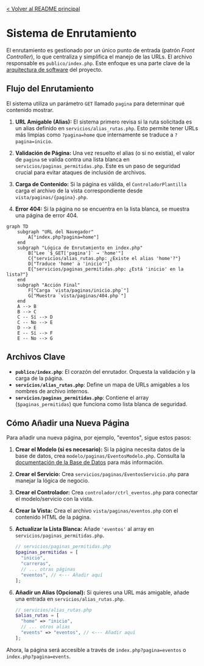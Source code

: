 [< Volver al README principal](../README.md)

# Sistema de Enrutamiento

El enrutamiento es gestionado por un único punto de entrada (patrón *Front Controller*), lo que centraliza y simplifica el manejo de las URLs. El archivo responsable es `publico/index.php`. Este enfoque es una parte clave de la [arquitectura de software](./ARQUITECTURA.md) del proyecto.

## Flujo del Enrutamiento

El sistema utiliza un parámetro `GET` llamado `pagina` para determinar qué contenido mostrar.

1.  **URL Amigable (Alias):** El sistema primero revisa si la ruta solicitada es un alias definido en `servicios/alias_rutas.php`. Esto permite tener URLs más limpias como `?pagina=home` que internamente se traduce a `?pagina=inicio`.

2.  **Validación de Página:** Una vez resuelto el alias (o si no existía), el valor de `pagina` se valida contra una lista blanca en `servicios/paginas_permitidas.php`. Este es un paso de seguridad crucial para evitar ataques de inclusión de archivos.

3.  **Carga de Contenido:** Si la página es válida, el `ControladorPlantilla` carga el archivo de la vista correspondiente desde `vista/paginas/{pagina}.php`.

4.  **Error 404:** Si la página no se encuentra en la lista blanca, se muestra una página de error 404.

```mermaid
graph TD
    subgraph "URL del Navegador"
        A["index.php?pagina=home"]
    end
    subgraph "Lógica de Enrutamiento en index.php"
        B["Lee `$_GET['pagina']` → 'home'"]
        C{"servicios/alias_rutas.php: ¿Existe el alias 'home'?"}
        D["Traduce 'home' a 'inicio'"]
        E{"servicios/paginas_permitidas.php: ¿Está 'inicio' en la lista?"}
    end
    subgraph "Acción Final"
        F["Carga `vista/paginas/inicio.php`"]
        G["Muestra `vista/paginas/404.php`"]
    end
    A --> B
    B --> C
    C -- Sí --> D
    C -- No --> E
    D --> E
    E -- Sí --> F
    E -- No --> G
```

## Archivos Clave

-   **`publico/index.php`**: El corazón del enrutador. Orquesta la validación y la carga de la página.
-   **`servicios/alias_rutas.php`**: Define un mapa de URLs amigables a los nombres de archivo internos.
-   **`servicios/paginas_permitidas.php`**: Contiene el array (`$paginas_permitidas`) que funciona como lista blanca de seguridad.

## Cómo Añadir una Nueva Página

Para añadir una nueva página, por ejemplo, "eventos", sigue estos pasos:

1.  **Crear el Modelo (si es necesario):** Si la página necesita datos de la base de datos, crea `modelo/paginas/EventosModelo.php`. Consulta la [documentación de la Base de Datos](./BASE_DE_DATOS.md) para más información.

2.  **Crear el Servicio:** Crea `servicios/paginas/EventosServicio.php` para manejar la lógica de negocio.

3.  **Crear el Controlador:** Crea `controlador/ctrl_eventos.php` para conectar el modelo/servicio con la vista.

4.  **Crear la Vista:** Crea el archivo `vista/paginas/eventos.php` con el contenido HTML de la página.

5.  **Actualizar la Lista Blanca:** Añade `'eventos'` al array en `servicios/paginas_permitidas.php`.

    ```php
    // servicios/paginas_permitidas.php
    $paginas_permitidas = [
      "inicio",
      "carreras",
      // ... otras páginas
      "eventos", // <--- Añadir aquí
    ];
    ```

6.  **Añadir un Alias (Opcional):** Si quieres una URL más amigable, añade una entrada en `servicios/alias_rutas.php`.

    ```php
    // servicios/alias_rutas.php
    $alias_rutas = [
      "home" => "inicio",
      // ... otros alias
      "events" => "eventos", // <--- Añadir aquí
    ];
    ```

Ahora, la página será accesible a través de `index.php?pagina=eventos` o `index.php?pagina=events`.